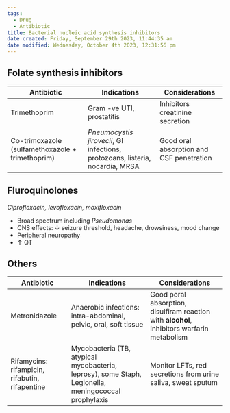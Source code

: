 ```yaml
---
tags:
  - Drug
  - Antibiotic
title: Bacterial nucleic acid synthesis inhibitors
date created: Friday, September 29th 2023, 11:44:35 am
date modified: Wednesday, October 4th 2023, 12:31:56 pm
---
```

## Folate synthesis inhibitors

| Antibiotic                                       | Indications                                                                   | Considerations                                |
| ------------------------------------------------ | ----------------------------------------------------------------------------- | ---------------------------------------- | 
| Trimethoprim                                     | Gram -ve UTI, prostatitis                                                     | Inhibitors creatinine secretion          |     
| Co-trimoxazole (sulfamethoxazole + trimethoprim) | _Pneumocystis jirovecii_, GI infections, protozoans, listeria, nocardia, MRSA | Good oral absorption and CSF penetration |     


## Fluroquinolones
_Ciprofloxacin, levofloxacin, moxifloxacin_
- Broad spectrum including _Pseudomonas_
- CNS effects: $\downarrow$ seizure threshold, headache, drowsiness, mood change
- Peripheral neuropathy 
- $\uparrow$ QT

## Others

| Antibiotic                                     | Indications                                                                                          | Considerations                                                                              |
| ---------------------------------------------- | ---------------------------------------------------------------------------------------------------- | ------------------------------------------------------------------------------------------- |
| Metronidazole                                  | Anaerobic infections: intra-abdominal, pelvic, oral, soft tissue                                     | Good poral absorption, disulfiram reaction with **alcohol**, inhibitors warfarin metabolism |
| Rifamycins: rifampicin, rifabutin, rifapentine | Mycobacteria (TB, atypical mycobacteria, leprosy), some Staph, Legionella, meningococcal prophylaxis | Monitor LFTs, red secretions from urine saliva, sweat sputum                                                                                            |